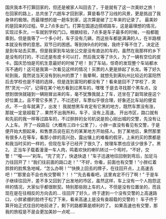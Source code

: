 国庆我本不打算回家的，但还是被家人叫回去了，于是就有了这一次美妙之旅！
在回家的路上，总共坐了六趟车才回到家，算是看尽了沿线的风景，更是挑战了我身体的极限。而最理想的是一趟车到家，这次算是破了三年来的记录了。
最美妙的是回来的过程。早上7点多出门。打算在国道边搭顺路车，这是最理想的情况，实现过多次，一车就到学校门口。根据经验，7点多是车子最多的时候，一般都能乘到。但是我等了一个多小时，车子没有几辆，而这些车都是满满的人，在半路根本就没有停的意思。双节日的困惑。等到快9点的时候，我终于等不住了，决定还是到车站去买票。但是我家到车站坐公交是没有直达的车的，虽然在我那样的乡下是没有的打的，不过还是有皮卡可以打，然后我又等了许久，为了一辆有空位的皮卡。国庆恐怕是司机生意最好的时候了吧！
到了车站，惊奇的发现整个车站都水泻不通的！这可是我第一次看见这样的情况！买票的人更是排起了长龙。等了好久轮到我，竟然说当天没有到杭州的票了！我晕啊，就想先到离杭州比较近的富阳然后去学校也是不错的选择，但是连到富阳的都没有了！看来是回不了学校了..
突然“灵光一闪”，记得在某个地方看到过黑车的，嘿嘿
于是去寻找那个黑车点，没想到很快就碰到一辆刚冒出来的车，毫不犹豫我就上了车，还坐在了副驾驶座这个好位置上。且不管它多黑了。不过还好，车票似乎很合理，好象还比车站的便宜点。不一会车就满了，出发！
我就想黑车肯定有它黑的地方，既然车票没有涨，那就一定是超载了...
果然不出我所料，车子，没有上高速。
开出市区，路口就有和先前的我一样等过路车的，不过胖胖的女司机说是担心刚出城的交警，先没有让人上车。
开了一段路后（大概有三四十公里了），小胖一直没有看见有交警，于是便开始大胆起来，和售票员说在前方的某某地方开始搭人。到了某地后，果然那里有很多人在等车，看那小胖的高兴劲，露出镶上的难看的假牙。上来的买的票都是和我当时买的一样的，但现在车子已经开了很久了，按理车票也应该少很多了。黑2。
正当车子载着漫漫一车人肉，鸣着欢快的喇叭转过一个弯时，“不好，交警！”“嘎——”刹车。“完了完了，快退快退！”车子迅速地往回倒到弯后，加足马力往回开了！“我们往前面的路口走！”
 “不好，你看，前面也有交警！”小胖红着胖胖的脸焦急地喊，“怎么办啊！”“快换上回去的牌子，在往回开点，上高速去吧！”“那里会不会也有交警啊？！！”“先去看看吧，这里肯定不行了啊！”
于是车子继续往回开，差不多又回到了出发地的市区，虽然这样，车上没有一个人抱怨这样的情况，大家似乎都很默契。特别那些刚上车的人，不但是没有位置坐的，而且现在是在往相反的方向去的...
往回开了好久，终于逮到一个没有交警的上高速路口，小胖紧绷的脸终于松了下来，看来高速上是没有查超载的交警的！
车子终于算开始正式往目的地前进了，剩下的路都算是顺利的了。
如果高速也有交警，那我的旅程是不是会更加美妙一点呢....
<!-- ##{"timestamp":1160272871}## -->